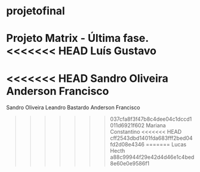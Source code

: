 ﻿# projetofinal
Projeto Matrix - Última fase.
<<<<<<< HEAD
Luís Gustavo
=======

<<<<<<< HEAD
Sandro Oliveira Anderson Francisco
=======
Sandro Oliveira
Leandro Bastardo
Anderson Francisco
>>>>>>> 037cfa8f3f47b8c4dee04c1dccd1011d6921f602
Mariana Constantino
<<<<<<< HEAD
>>>>>>> cff2543dbd1401fda683fff2bed04fd2d08e4346
=======
Lucas Hecth
>>>>>>> a88c99944f29e42d4d46e1c4bed8e60e0e9586f1
